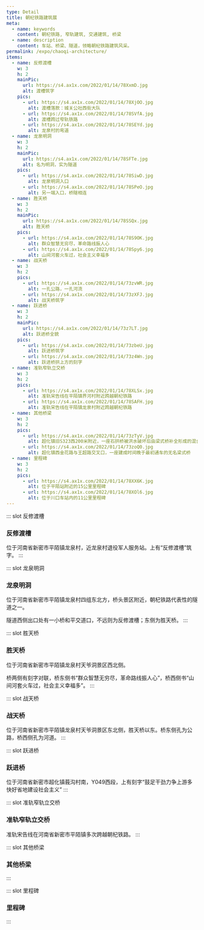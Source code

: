 ```yaml
---
type: Detail
title: 朝杞铁路建筑展
meta:
  - name: keywords
    content: 朝杞铁路, 窄轨建筑, 交通建筑, 桥梁
  - name: description
    content: 车站、桥梁、隧道，领略朝杞铁路建筑风采。
permalink: /expo/chaoqi-architecture/
items:
  - name: 反修渡槽
    w: 3
    h: 2
    mainPic: 
      url: https://s4.ax1x.com/2022/01/14/78XxmD.jpg
      alt: 渡槽筑字
    pics:
      - url: https://s4.ax1x.com/2022/01/14/78XjOO.jpg
        alt: 渡槽落款：城关公社西街大队
      - url: https://s4.ax1x.com/2022/01/14/78SVfA.jpg
        alt: 渡槽跨过窄轨铁路
      - url: https://s4.ax1x.com/2022/01/14/78SEYd.jpg
        alt: 龙泉村的弯道
  - name: 龙泉明洞
    w: 3
    h: 2
    mainPic: 
      url: https://s4.ax1x.com/2022/01/14/78SFTe.jpg
      alt: 名为明洞，实为隧道
    pics:
      - url: https://s4.ax1x.com/2022/01/14/78SiwD.jpg
        alt: 龙泉明洞入口
      - url: https://s4.ax1x.com/2022/01/14/78SPeO.jpg
        alt: 另一端入口，桥隧相连
  - name: 胜天桥
    w: 3
    h: 2
    mainPic: 
      url: https://s4.ax1x.com/2022/01/14/78SSQx.jpg
      alt: 胜天桥
    pics:
      - url: https://s4.ax1x.com/2022/01/14/78S9OK.jpg
        alt: 群众智慧无穷尽，革命路线振人心
      - url: https://s4.ax1x.com/2022/01/14/78Spy6.jpg
        alt: 山间河套火车过，社会主义幸福多
  - name: 战天桥
    w: 3
    h: 2
    pics:
      - url: https://s4.ax1x.com/2022/01/14/73zvWR.jpg
        alt: 一孔公路，一孔河流
      - url: https://s4.ax1x.com/2022/01/14/73zXFJ.jpg
        alt: 战天桥筑字
  - name: 跃进桥
    w: 3
    h: 2
    mainPic:
      url: https://s4.ax1x.com/2022/01/14/73z7LT.jpg
      alt: 跃进桥全貌
    pics:
      - url: https://s4.ax1x.com/2022/01/14/73zbeU.jpg
        alt: 跃进桥筑字
      - url: https://s4.ax1x.com/2022/01/14/73z4Wn.jpg
        alt: 跃进桥拱上方的刻字
  - name: 准轨窄轨立交桥
    w: 3
    h: 2
    pics:
      - url: https://s4.ax1x.com/2022/01/14/78XLSx.jpg
        alt: 准轨宋告线在平陌镇界河村附近跨越朝杞铁路
      - url: https://s4.ax1x.com/2022/01/14/78SAFH.jpg
        alt: 准轨宋告线在平陌镇龙泉村附近跨越朝杞铁路
  - name: 其他桥梁
    w: 3
    h: 2
    pics:
      - url: https://s4.ax1x.com/2022/01/14/73zTyV.jpg
        alt: 超化镇旧S323西200米附近，一座石拱桥被洪水破坏后由梁式桥补全形成的混合桥
      - url: https://s4.ax1x.com/2022/01/14/73zoQ0.jpg
        alt: 超化镇西金花路与王超路交叉口，一座建成时间晚于最初通车的无名梁式桥
  - name: 里程碑
    w: 3
    h: 2
    pics:
      - url: https://s4.ax1x.com/2022/01/14/78XX6K.jpg
        alt: 位于平陌站附近的15公里里程碑
      - url: https://s4.ax1x.com/2022/01/14/78XOl6.jpg
        alt: 位于川口车站内的11公里里程碑
---
```


::: slot 反修渡槽
### 反修渡槽

位于河南省新密市平陌镇龙泉村，近龙泉村退役军人服务站。上有“反修渡槽”筑字。
:::

::: slot 龙泉明洞
### 龙泉明洞

位于河南省新密市平陌镇龙泉村四组东北方，桥头景区附近，朝杞铁路代表性的隧道之一。

隧道西侧出口处有一小桥和平交道口，不远则为反修渡槽；东侧为胜天桥。
:::

::: slot 胜天桥
### 胜天桥

位于河南省新密市平陌镇龙泉村天爷洞景区西北侧。

桥两侧有刻字对联，桥东侧书“群众智慧无穷尽，革命路线振人心”，桥西侧书“山间河套火车过，社会主义幸福多”。
:::

::: slot 战天桥
### 战天桥

位于河南省新密市平陌镇龙泉村天爷洞景区东北侧，胜天桥以东。桥东侧孔为公路，桥西侧孔为河道。
:::

::: slot 跃进桥
### 跃进桥

位于河南省新密市超化镇莪沟村南，Y049西段，上有刻字“鼓足干劲力争上游多快好省地建设社会主义”
:::

::: slot 准轨窄轨立交桥
### 准轨窄轨立交桥

准轨宋告线在河南省新密市平陌镇多次跨越朝杞铁路。
:::

::: slot 其他桥梁
### 其他桥梁
:::

::: slot 里程碑
### 里程碑
:::
